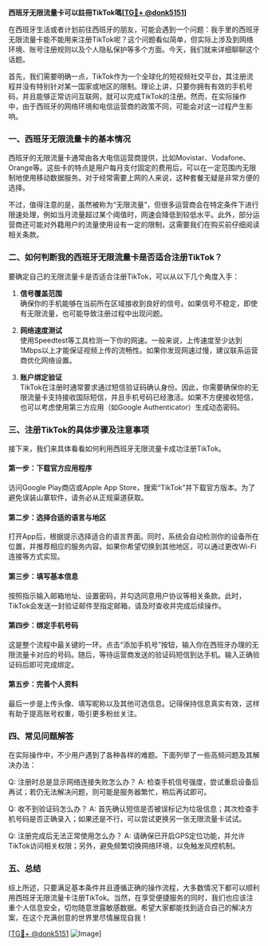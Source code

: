 **西班牙无限流量卡可以註冊TikTok嗎[[TG💪+ @donk5151](https://t.me/s/donk5151)]**

在西班牙生活或者计划前往西班牙的朋友，可能会遇到一个问题：我手里的西班牙无限流量卡能不能用来注册TikTok呢？这个问题看似简单，但实际上涉及到网络环境、账号注册规则以及个人隐私保护等多个方面。今天，我们就来详细聊聊这个话题。

首先，我们需要明确一点，TikTok作为一个全球化的短视频社交平台，其注册流程并没有特别针对某一国家或地区的限制。理论上讲，只要你拥有有效的手机号码，并且能够正常访问互联网，就可以完成TikTok的注册。然而，在实际操作中，由于西班牙的网络环境和电信运营商的政策不同，可能会对这一过程产生影响。

### 一、西班牙无限流量卡的基本情况

西班牙的无限流量卡通常由各大电信运营商提供，比如Movistar、Vodafone、Orange等。这些卡的特点是用户每月支付固定的费用后，可以在一定范围内无限制地使用移动数据服务。对于经常需要上网的人来说，这种套餐无疑是非常方便的选择。

不过，值得注意的是，虽然被称为“无限流量”，但很多运营商会在特定条件下进行限速处理，例如当月流量超过某个阈值时，网速会降低到较低水平。此外，部分运营商还可能对外籍用户的流量使用设有一定的限制，这需要我们在购买前仔细阅读相关条款。

### 二、如何判断我的西班牙无限流量卡是否适合注册TikTok？

要确定自己的无限流量卡是否适合注册TikTok，可以从以下几个角度入手：

1. **信号覆盖范围**  
   确保你的手机能够在当前所在区域接收到良好的信号。如果信号不稳定，即使有无限流量，也可能导致注册过程中出现问题。

2. **网络速度测试**  
   使用Speedtest等工具检测一下你的网速。一般来说，上传速度至少达到1Mbps以上才能保证视频上传的流畅性。如果你发现网速过慢，建议联系运营商优化网络设置。

3. **账户绑定验证**  
   TikTok在注册时通常要求通过短信验证码确认身份。因此，你需要确保你的无限流量卡支持接收国际短信，并且手机号码已经激活。如果不方便接收短信，也可以考虑使用第三方应用（如Google Authenticator）生成动态密码。

### 三、注册TikTok的具体步骤及注意事项

接下来，我们来具体看看如何利用西班牙无限流量卡成功注册TikTok。

#### 第一步：下载官方应用程序
访问Google Play商店或Apple App Store，搜索“TikTok”并下载官方版本。为了避免误装山寨软件，请务必从正规渠道获取。

#### 第二步：选择合适的语言与地区
打开App后，根据提示选择适合的语言界面。同时，系统会自动检测你的设备所在位置，并推荐相应的服务内容。如果你希望切换到其他地区，可以通过更改Wi-Fi连接等方式实现。

#### 第三步：填写基本信息
按照指示输入邮箱地址、设置密码，并勾选同意用户协议等相关条款。此时，TikTok会发送一封验证邮件至指定邮箱，请及时查收并完成后续操作。

#### 第四步：绑定手机号码
这是整个流程中最关键的一环。点击“添加手机号”按钮，输入你在西班牙办理的无限流量卡对应的号码。随后，等待运营商发送的验证码短信到达手机。输入正确验证码后即可完成绑定。

#### 第五步：完善个人资料
最后一步是上传头像、填写昵称以及其他可选信息。记得保持信息真实有效，这样有助于提高账号权重，吸引更多粉丝关注。

### 四、常见问题解答

在实际操作中，不少用户遇到了各种各样的难题。下面列举了一些高频问题及其解决办法：

Q: 注册时总是显示网络连接失败怎么办？
A: 检查手机信号强度，尝试重启设备后再试；若仍无法解决问题，则可能是服务器繁忙，稍后再试即可。

Q: 收不到验证码怎么办？
A: 首先确认短信是否被误标记为垃圾信息；其次检查手机号码是否正确录入；如果还是不行，可以尝试更换另一张无限流量卡试试。

Q: 注册完成后无法正常使用怎么办？
A: 请确保已开启GPS定位功能，并允许TikTok访问相关权限；另外，避免频繁切换网络环境，以免触发风控机制。

### 五、总结

综上所述，只要满足基本条件并且遵循正确的操作流程，大多数情况下都可以顺利用西班牙无限流量卡注册TikTok。当然，在享受便捷服务的同时，我们也应该注重个人信息安全，切勿随意泄露敏感数据。希望大家都能找到适合自己的解决方案，在这个充满创意的世界里尽情展现自我！

[[TG💪+ @donk5151](https://t.me/s/donk5151) ![Image](https://i.postimg.cc/rwNCRYN7/Snipaste-2025-04-30-17-27-05.png)]
